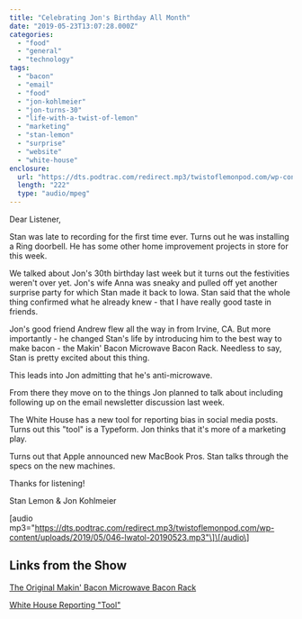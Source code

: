 ```yaml
---
title: "Celebrating Jon's Birthday All Month"
date: "2019-05-23T13:07:28.000Z"
categories: 
  - "food"
  - "general"
  - "technology"
tags: 
  - "bacon"
  - "email"
  - "food"
  - "jon-kohlmeier"
  - "jon-turns-30"
  - "life-with-a-twist-of-lemon"
  - "marketing"
  - "stan-lemon"
  - "surprise"
  - "website"
  - "white-house"
enclosure: 
  url: "https://dts.podtrac.com/redirect.mp3/twistoflemonpod.com/wp-content/uploads/2019/05/046-lwatol-20190523.mp3"
  length: "222"
  type: "audio/mpeg"
---
```


Dear Listener,

Stan was late to recording for the first time ever. Turns out he was installing a Ring doorbell. He has some other home improvement projects in store for this week.

We talked about Jon's 30th birthday last week but it turns out the festivities weren't over yet. Jon's wife Anna was sneaky and pulled off yet another surprise party for which Stan made it back to Iowa. Stan said that the whole thing confirmed what he already knew - that I have really good taste in friends.

Jon's good friend Andrew flew all the way in from Irvine, CA. But more importantly - he changed Stan's life by introducing him to the best way to make bacon - the Makin' Bacon Microwave Bacon Rack. Needless to say, Stan is pretty excited about this thing.

This leads into Jon admitting that he's anti-microwave.

From there they move on to the things Jon planned to talk about including following up on the email newsletter discussion last week.

The White House has a new tool for reporting bias in social media posts. Turns out this "tool" is a Typeform. Jon thinks that it's more of a marketing play.

Turns out that Apple announced new MacBook Pros. Stan talks through the specs on the new machines.

Thanks for listening!

Stan Lemon & Jon Kohlmeier

\[audio mp3="https://dts.podtrac.com/redirect.mp3/twistoflemonpod.com/wp-content/uploads/2019/05/046-lwatol-20190523.mp3"\]\[/audio\]

## Links from the Show

[The Original Makin' Bacon Microwave Bacon Rack](https://amzn.to/2Mfnna2)

[White House Reporting "Tool"](https://www.theverge.com/2019/5/15/18626785/white-house-trump-censorsip-tool-twitter-instagram-facebook-conservative-bias-social-media)
